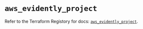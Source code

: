 # `aws_evidently_project`

Refer to the Terraform Registory for docs: [`aws_evidently_project`](https://registry.terraform.io/providers/hashicorp/aws/4.65.0/docs/resources/evidently_project).
